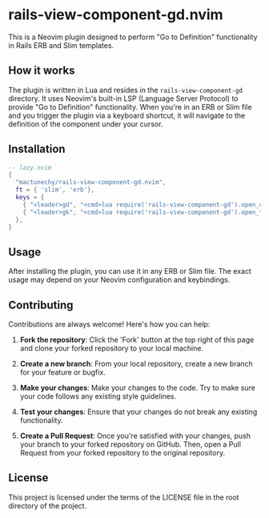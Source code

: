 # rails-view-component-gd.nvim

This is a Neovim plugin designed to perform "Go to Definition" functionality in Rails ERB and Slim templates.

## How it works

The plugin is written in Lua and resides in the `rails-view-component-gd` directory. It uses Neovim's built-in LSP (Language Server Protocol) to provide "Go to Definition" functionality. When you're in an ERB or Slim file and you trigger the plugin via a keyboard shortcut, it will navigate to the definition of the component under your cursor.

## Installation

```lua
-- lazy.nvim
{
  "mactunechy/rails-view-component-gd.nvim",
  ft = { 'slim', 'erb'},
  keys = {
    { "<leader>gd", "<cmd>lua require('rails-view-component-gd').open_class()<cr>", desc="Go to ViewComponent class" },
    { "<leader>gk", "<cmd>lua require('rails-view-component-gd').open_template()<cr>", desc="Go to ViewComponent template" },
  },
}
```

## Usage

After installing the plugin, you can use it in any ERB or Slim file. The exact usage may depend on your Neovim configuration and keybindings.

## Contributing

Contributions are always welcome! Here's how you can help:

1. **Fork the repository**: Click the 'Fork' button at the top right of this page and clone your forked repository to your local machine.

2. **Create a new branch**: From your local repository, create a new branch for your feature or bugfix.

3. **Make your changes**: Make your changes to the code. Try to make sure your code follows any existing style guidelines.

4. **Test your changes**: Ensure that your changes do not break any existing functionality.

5. **Create a Pull Request**: Once you're satisfied with your changes, push your branch to your forked repository on GitHub. Then, open a Pull Request from your forked repository to the original repository.

## License

This project is licensed under the terms of the LICENSE file in the root directory of the project.
